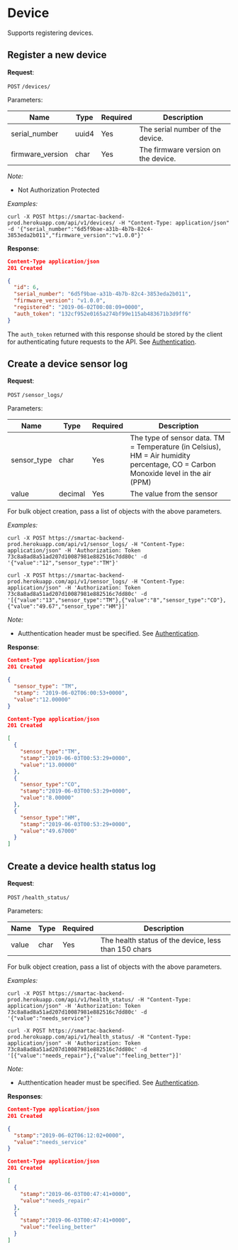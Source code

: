 # Device
Supports registering devices.

## Register a new device

**Request**:

`POST` `/devices/`

Parameters:

Name             | Type  | Required | Description
-----------------|-------|----------|------------
serial_number    | uuid4 | Yes      | The serial number of the device.
firmware_version | char  | Yes      | The firmware version on the device.

*Note:*

- Not Authorization Protected

*Examples:*

```
curl -X POST https://smartac-backend-prod.herokuapp.com/api/v1/devices/ -H "Content-Type: application/json" -d '{"serial_number":"6d5f9bae-a31b-4b7b-82c4-3853eda2b011","firmware_version":"v1.0.0"}'
```

**Response**:

```json
Content-Type application/json
201 Created

{
  "id": 6,
  "serial_number": "6d5f9bae-a31b-4b7b-82c4-3853eda2b011",
  "firmware_version": "v1.0.0",
  "registered": "2019-06-02T00:08:09+0000",
  "auth_token": "132cf952e0165a274bf99e115ab483671b3d9ff6"
}
```

The `auth_token` returned with this response should be stored by the client for
authenticating future requests to the API. See [Authentication](authentication.md).

## Create a device sensor log

**Request**:

`POST` `/sensor_logs/`

Parameters:

Name        | Type     | Required | Description
------------|----------|----------|------------
sensor_type | char     | Yes      | The type of sensor data. TM = Temperature (in Celsius), HM = Air humidity percentage, CO = Carbon Monoxide level in the air (PPM)
value       | decimal  | Yes      | The value from the sensor

For bulk object creation, pass a list of objects with the above parameters.

*Examples:*

```
curl -X POST https://smartac-backend-prod.herokuapp.com/api/v1/sensor_logs/ -H "Content-Type: application/json" -H 'Authorization: Token 73c8a8ad8a51ad207d10087981e882516c7dd80c' -d '{"value":"12","sensor_type":"TM"}'
```

```
curl -X POST https://smartac-backend-prod.herokuapp.com/api/v1/sensor_logs/ -H "Content-Type: application/json" -H 'Authorization: Token 73c8a8ad8a51ad207d10087981e882516c7dd80c' -d '[{"value":"13","sensor_type":"TM"},{"value":"8","sensor_type":"CO"},{"value":"49.67","sensor_type":"HM"}]'
```

*Note:*

- Autthentication header must be specified. See [Authentication](authentication.md).

**Response**:

```json
Content-Type application/json
201 Created

{
  "sensor_type": "TM",
  "stamp": "2019-06-02T06:00:53+0000", 
  "value":"12.00000"
}
```

```json
Content-Type application/json
201 Created

[
  {
    "sensor_type":"TM",
    "stamp":"2019-06-03T00:53:29+0000",
    "value":"13.00000"
  },
  {
    "sensor_type":"CO",
    "stamp":"2019-06-03T00:53:29+0000",
    "value":"8.00000"
  },
  {
    "sensor_type":"HM",
    "stamp":"2019-06-03T00:53:29+0000",
    "value":"49.67000"
  }
]
```

## Create a device health status log

**Request**:

`POST` `/health_status/`

Parameters:

Name        | Type | Required | Description
------------|------|----------|------------
value       | char | Yes      | The health status of the device, less than 150 chars

For bulk object creation, pass a list of objects with the above parameters.

*Examples:*

```
curl -X POST https://smartac-backend-prod.herokuapp.com/api/v1/health_status/ -H "Content-Type: application/json" -H 'Authorization: Token 73c8a8ad8a51ad207d10087981e882516c7dd80c' -d '{"value":"needs_service"}'
```

```
curl -X POST https://smartac-backend-prod.herokuapp.com/api/v1/health_status/ -H "Content-Type: application/json" -H 'Authorization: Token 73c8a8ad8a51ad207d10087981e882516c7dd80c' -d '[{"value":"needs_repair"},{"value":"feeling_better"}]'
```

*Note:*

- Autthentication header must be specified. See [Authentication](authentication.md).

**Responses**:

```json
Content-Type application/json
201 Created

{
  "stamp":"2019-06-02T06:12:02+0000",
  "value":"needs_service"
}
```

```json
Content-Type application/json
201 Created

[
  {
    "stamp":"2019-06-03T00:47:41+0000",
    "value":"needs_repair"
  },
  {
    "stamp":"2019-06-03T00:47:41+0000",
    "value":"feeling_better"
  }
]
```